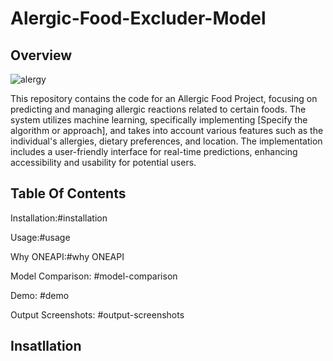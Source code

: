 # Alergic-Food-Excluder-Model
## Overview
![alergy](https://github.com/Nandhiha/Alergic-Food-Model/assets/116743485/3aad6d20-fa96-4c7f-86ad-636cdbfbc74f)

This repository contains the code for an Allergic Food Project, focusing on predicting and managing allergic reactions related to certain foods. The system utilizes machine learning, specifically implementing [Specify the algorithm or approach], and takes into account various features such as the individual's allergies, dietary preferences, and location. The implementation includes a user-friendly interface for real-time predictions, enhancing accessibility and usability for potential users.

## Table Of Contents
Installation:#installation

Usage:#usage

Why ONEAPI:#why ONEAPI

Model Comparison:   #model-comparison

Demo: #demo

Output Screenshots: #output-screenshots

## Insatllation

